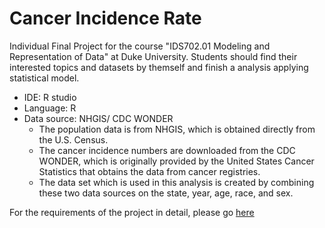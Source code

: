 # Cancer Incidence Rate
Individual Final Project for the course "IDS702.01 Modeling and Representation of Data" at Duke University.
Students should find their interested topics and datasets by themself and finish a analysis applying statistical model.  

- IDE: R studio
- Language: R
- Data source: NHGIS/ CDC WONDER
    - The population data is from NHGIS, which is obtained directly from the U.S. Census.  
    - The cancer incidence numbers are downloaded from the CDC WONDER, which is originally provided by the United States Cancer Statistics that obtains the data from cancer registries.  
    - The data set which is used in this analysis is created by combining these two data sources on the state, year, age, race, and sex.  

For the requirements of the project in detail, please go [here](https://ids-702-f19.github.io/Course-Website/project/final-project.html)

